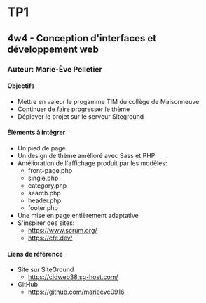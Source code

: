 # TP1
## 4w4 - Conception d'interfaces et développement web
### Auteur: Marie-Ève Pelletier

#### Objectifs
- Mettre en valeur le progamme TIM du collège de Maisonneuve
- Continuer de faire progresser le thème
- Déployer le projet sur le serveur Siteground

#### Éléments à intégrer
- Un pied de page
- Un design de thème amélioré avec Sass et PHP
- Amélioration de l'affichage produit par les modèles:
   * front-page.php
   * single.php
   * category.php
   * search.php
   * header.php
   * footer.php
- Une mise en page entièrement adaptative
- S'inspirer des sites:
   * https://www.scrum.org/
   * https://cfe.dev/

#### Liens de référence
- Site sur SiteGround
    - https://cidweb38.sg-host.com/
- GitHub
    - https://github.com/marieeve0916